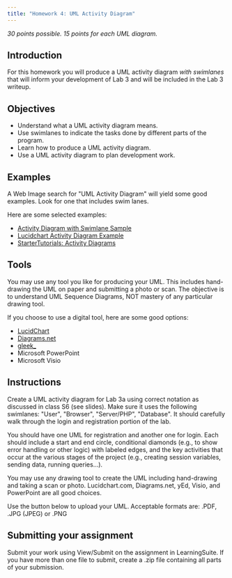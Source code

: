 ```yaml
---
title: "Homework 4: UML Activity Diagram"
---
```


*30 points possible. 15 points for each UML diagram.*

## Introduction

For this homework you will produce a UML activity diagram _with swimlanes_ that will inform your development of Lab 3 and will be included in the Lab 3 writeup.

## Objectives

* Understand what a UML activity diagram means.
* Use swimlanes to indicate the tasks done by different parts of the program.
* Learn how to produce a UML activity diagram.
* Use a UML activity diagram to plan development work.

## Examples

A Web Image search for "UML Activity Diagram" will yield some good examples. Look for one that includes swim lanes.

Here are some selected examples:

* [Activity Diagram with Swimlane Sample](http://etutorials.org/Programming/UML/Chapter+9.+Activity+Diagrams/Swimlanes/)
* [Lucidchart Activity Diagram Example](https://www.lucidchart.com/pages/templates/uml-activity/lucidchart-activity-diagram-with-swimlanes-example)
* [StarterTutorials: Activity Diagrams](https://www.startertutorials.com/uml/activity-diagrams.html)

## Tools

You may use any tool you like for producing your UML. This includes hand-drawing the UML on paper and submitting a photo or scan. The objective is to understand UML Sequence Diagrams, NOT mastery of any particular drawing tool.

If you choose to use a digital tool, here are some good options:

* [LucidChart](https://lucidchart.com)
* [Diagrams.net](https://diagrams.net)
* [gleek_](https://www.gleek.io/)
* Microsoft PowerPoint
* Microsoft Visio

## Instructions

Create a UML activity diagram for Lab 3a using correct notation as discussed in class S6 (see slides). Make sure it uses the following swimlanes: "User", "Browser", "Server/PHP", "Database". It should carefully walk through the login and registration portion of the lab.

You should have one UML for registration and another one for login. Each should include a start and end circle, conditional diamonds (e.g., to show error handling or other logic) with labeled edges, and the key activities that occur at the various stages of the project (e.g., creating session variables, sending data, running queries...).

You may use any drawing tool to create the UML including hand-drawing and taking a scan or photo. Lucidchart.com, Diagrams.net, yEd, Visio, and PowerPoint are all good choices.

Use the button below to upload your UML. Acceptable formats are: .PDF, .JPG (JPEG) or .PNG

## Submitting your assignment

Submit your work using View/Submit on the assignment in LearningSuite. If you have more than one file to submit, create a .zip file containing all parts of your submission.